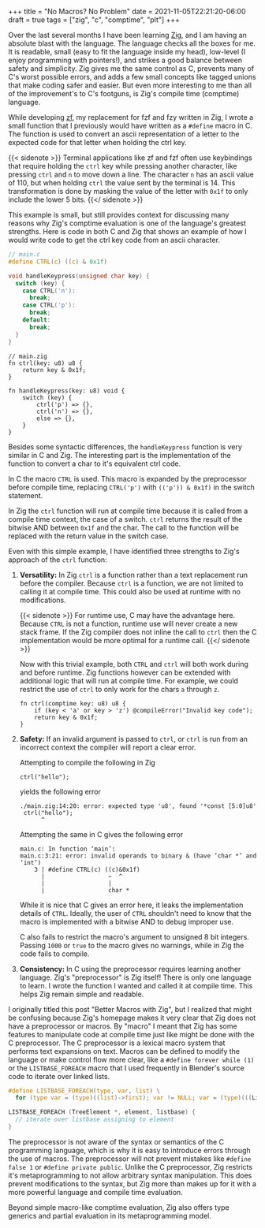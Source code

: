 +++
title = "No Macros? No Problem"
date = 2021-11-05T22:21:20-06:00
draft = true
tags = ["zig", "c", "comptime", "plt"]
+++

Over the last several months I have been learning [Zig](https://ziglang.org),
and I am having an absolute blast with the language. The language checks all the
boxes for me. It is readable, small (easy to fit the language inside my head),
low-level (I enjoy programming with pointers!), and strikes a good balance
between safety and simplicity. Zig gives me the same control as C, prevents many
of C's worst possible errors, and adds a few small concepts like tagged unions
that make coding safer and easier. But even more interesting to me than all of
the improvement's to C's footguns, is Zig's compile time (comptime) language.

While developing [zf](https://github.com/natecraddock/zf), my replacement for
fzf and fzy written in Zig, I wrote a small function that I previously would
have written as a `#define` macro in C. The function is used to convert an ascii
representation of a letter to the expected code for that letter when holding the
ctrl key.

{{< sidenote >}}
Terminal applications like zf and fzf often use keybindings that require holding
the `ctrl` key while pressing another character, like pressing `ctrl` and `n` to
move down a line. The character `n` has an ascii value of 110, but when holding
`ctrl` the value sent by the terminal is 14. This transformation is done by
masking the value of the letter with `0x1f` to only include the lower 5 bits.
{{</ sidenote >}}

This example is small, but still provides context for discussing many reasons
why Zig's comptime evaluation is one of the language's greatest strengths. Here
is code in both C and Zig that shows an example of how I would write code to get
the ctrl key code from an ascii character.

```c
// main.c
#define CTRL(c) ((c) & 0x1f)

void handleKeypress(unsigned char key) {
  switch (key) {
    case CTRL('n'):
      break;
    case CTRL('p'):
      break;
    default:
      break;
  }
}
```

```zig
// main.zig
fn ctrl(key: u8) u8 {
    return key & 0x1f;
}

fn handleKeypress(key: u8) void {
    switch (key) {
        ctrl('p') => {},
        ctrl('n') => {},
        else => {},
    }
}
```

Besides some syntactic differences, the `handleKeypress` function is very
similar in C and Zig. The interesting part is the implementation of the function
to convert a char to it's equivalent ctrl code.

In C the macro `CTRL` is used. This macro is expanded by the preprocessor before
compile time, replacing `CTRL('p')` with `(('p')) & 0x1f)` in the switch
statement.

In Zig the `ctrl` function will run at compile time because it is called from a
compile time context, the case of a switch. `ctrl` returns the result of
the bitwise AND between `0x1f` and the char. The call to the function will be
replaced with the return value in the switch case.

Even with this simple example, I have identified three strengths to Zig's
approach of the `ctrl` function:

1. **Versatility:** In Zig `ctrl` is a function rather than a text replacement
   run before the compiler. Because `ctrl` is a function, we are not limited to
   calling it at compile time. This could also be used at runtime with no
   modifications.

   {{< sidenote >}}
   For runtime use, C may have the advantage here. Because `CTRL` is not a
   function, runtime use will never create a new stack frame. If the Zig
   compiler does not inline the call to `ctrl` then the C implementation would
   be more optimal for a runtime call.
   {{</ sidenote >}}

   Now with this trivial example, both `CTRL` and `ctrl` will both work during
   and before runtime. Zig functions however can be extended with additional
   logic that will run at compile time. For example, we could restrict the use
   of `ctrl` to only work for the chars `a` through `z`.

   ```zig
   fn ctrl(comptime key: u8) u8 {
       if (key < 'a' or key > 'z') @compileError("Invalid key code");
       return key & 0x1f;
   }
   ```

2. **Safety:** If an invalid argument is passed to `ctrl`, or `ctrl` is run
   from an incorrect context the compiler will report a clear error.

   Attempting to compile the following in Zig
   ```zig
   ctrl("hello");
   ```

   yields the following error

   ```text
   ./main.zig:14:20: error: expected type 'u8', found '*const [5:0]u8'
    ctrl("hello");
         ^
   ```

   Attempting the same in C gives the following error

   ```text
   main.c: In function ‘main’:
   main.c:3:21: error: invalid operands to binary & (have ‘char *’ and ‘int’)
       3 | #define CTRL(c) ((c)&0x1f)
         |                  ~  ^
         |                  |
         |                  char *
   ```

   While it is nice that C gives an error here, it leaks the implementation
   details of `CTRL`. Ideally, the user of `CTRL` shouldn't need to know that
   the macro is implemented with a bitwise AND to debug improper use.

   C also fails to restrict the macro's argument to unsigned 8 bit integers.
   Passing `1000` or `true` to the macro gives no warnings, while in Zig the
   code fails to compile.

3. **Consistency:** In C using the preprocessor requires learning another
   language. Zig's "preprocessor" is Zig itself! There is only one language to
   learn. I wrote the function I wanted and called it at compile time. This
   helps Zig remain simple and readable.

I originally titled this post "Better Macros with Zig", but I realized that
might be confusing because Zig's homepage makes it very clear that Zig does not
have a preprocessor or macros. By "macro" I meant that Zig has some features to
manipulate code at compile time just like might be done with the C preprocessor.
The C preprocessor is a lexical macro system that performs text expansions on
text. Macros can be defined to modify the language or make control flow more clear,
like a `#define forever while (1)` or the `LISTBASE_FOREACH` macro that I used
frequently in Blender's source code to iterate over linked lists.

```c
#define LISTBASE_FOREACH(type, var, list) \
  for (type var = (type)((list)->first); var != NULL; var = (type)(((Link *)(var))->next))

LISTBASE_FOREACH (TreeElement *, element, listbase) {
  // iterate over listbase assigning to element
}
```

The preprocessor is not aware of the syntax or semantics of the C programming
language, which is why it is easy to introduce errors through the use of macros.
The preprocessor will not prevent mistakes like `#define false 1` or `#define
private public`. Unlike the C preprocessor, Zig restricts it's metaprogramming
to not allow arbitrary syntax manipulation. This does prevent modifications to
the syntax, but Zig more than makes up for it with a more powerful language and
compile time evaluation.

Beyond simple macro-like comptime evaluation, Zig also offers type generics
and partial evaluation in its metaprogramming model.
